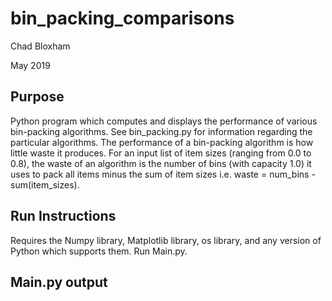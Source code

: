 # bin_packing_comparisons
Chad Bloxham

May 2019

## Purpose
Python program which computes and displays the performance of various bin-packing algorithms. See bin_packing.py for information regarding the particular algorithms. The performance of a bin-packing algorithm is how little waste it produces. For an input list of item sizes (ranging from 0.0 to 0.8), the waste of an algorithm is the number of bins (with capacity 1.0) it uses to pack all items minus the sum of item sizes i.e. waste = num_bins - sum(item_sizes).

## Run Instructions
Requires the Numpy library, Matplotlib library, os library, and any version of Python which supports them. Run Main.py.

## Main.py output
